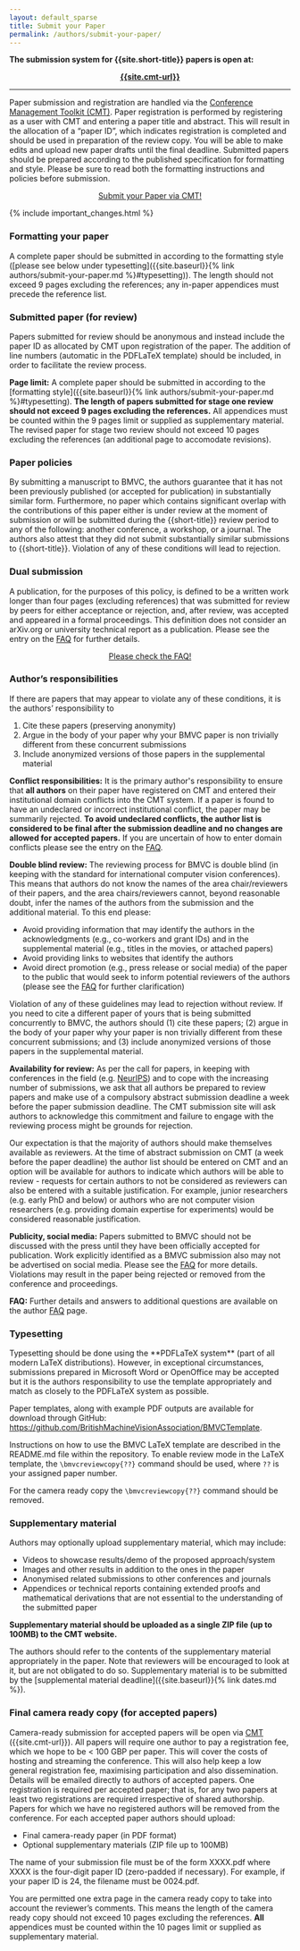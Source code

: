 ```yaml
---
layout: default_sparse
title: Submit your Paper
permalink: /authors/submit-your-paper/
---
```




<p><strong>The submission system for {{site.short-title}} papers is open at:</strong></p>
<p align="center"><strong><a href="{{site.cmt-url}}">{{site.cmt-url}}</a></strong></p>

<!-- <p>Please refer to the <a href="../../workshops/index.html">workshops page</a> for workshop paper submission instructions.</p> -->

<hr class="wp-block-separator" />

<p>Paper submission and registration are handled via the <a rel="noreferrer noopener" aria-label=" (opens in a new tab)" href="{{site.cmt-url}}" target="_blank">Conference Management Toolkit (CMT)</a>. Paper registration is performed by registering as a user with CMT and entering a paper title and abstract. This will result in the allocation of a “paper ID”, which indicates registration is completed and should be used in preparation of the review copy. You will be able to make edits and upload new paper drafts until the final deadline. Submitted papers should be prepared according to the published specification for formatting and style. Please be sure to read both the formatting instructions and policies before submission.</p>

<p style="text-align: center;"><a class="btn btn-primary" role="button" href="{{site.cmt-url}}">Submit your Paper via CMT!</a></p>

<div class="alert mt-3 alert-info" style="">

{% include important_changes.html %}

</div>

<h3>Formatting your paper</h3>

A complete paper should be submitted in according to the formatting style ([please see below under typesetting]({{site.baseurl}}{% link authors/submit-your-paper.md %}#typesetting)). The length should not exceed 9 pages excluding the references; any in-paper appendices must precede the reference list.

### Submitted paper (for review)

Papers submitted for review should be anonymous and instead include the paper ID as allocated by CMT upon registration of the paper. The addition of line numbers (automatic in the PDFLaTeX template) should be included, in order to facilitate the review process.

**Page limit:** A complete paper should be submitted in according to the [formatting style]({{site.baseurl}}{% link authors/submit-your-paper.md %}#typesetting). **The length of papers submitted for stage one review should not exceed 9 pages excluding the references.** All appendices must be counted within the 9 pages limit or supplied as supplementary material. The revised paper for stage two review should not exceed 10 pages excluding the references (an additional page to accomodate revisions).

### Paper policies

By submitting a manuscript to BMVC, the authors guarantee that it has not been previously published (or accepted for publication) in substantially similar form. Furthermore, no paper which contains significant overlap with the contributions of this paper either is under review at the moment of submission or will be submitted during the {{short-title}} review period to any of the following: another conference, a workshop, or a journal. The authors also attest that they did not submit substantially similar submissions to {{short-title}}. Violation of any of these conditions will lead to rejection.

<h3>Dual submission</h3>

<p>A publication, for the purposes of this policy, is defined to be a written work longer than four pages (excluding references) that was submitted for review by peers for either acceptance or rejection, and, after review, was accepted and appeared in a formal proceedings. This definition does not consider an arXiv.org or university technical report as a publication. Please see the entry on the <a title="FAQ" href="{{ site.baseurl }}{% link authors/faq.md %}">FAQ</a> for further details.</p>

<p style="text-align: center;"><a class="btn btn-primary" role="button" href="{{site.baseurl}}{% link authors/faq.md %}">Please check the FAQ!</a></p>

<h3>Author&#8217;s responsibilities</h3>

<p>If there are papers that may appear to violate any of these conditions, it is the authors’ responsibility to</p>

<ol>
<li>Cite these papers (preserving anonymity)</li>
<li>Argue in the body of your paper why your BMVC paper is non trivially different from these concurrent submissions</li>
<li>Include anonymized versions of those papers in the supplemental material</li>
</ol>

<p><strong>Conflict responsibilities:</strong> It is the primary author's responsibility to ensure that <strong>all authors</strong> on their paper have registered on CMT and entered their institutional domain conflicts into the CMT system. If a paper is found to have an undeclared or incorrect institutional conflict, the paper may be summarily rejected. <strong>To avoid undeclared conflicts, the author list is considered to be final after the submission deadline and no changes are allowed for accepted papers.</strong> If you are uncertain of how to enter domain conflicts please see the entry on the <a title="FAQ" href="{{ site.baseurl }}{% link authors/faq.md %}">FAQ</a>.
</p>



<!--<p><strong>Entering Domain Conflicts:</strong></p>-->




<p><strong>Double blind review:</strong> The reviewing process for BMVC is double blind (in keeping with the standard for international computer vision conferences). 
This means that authors do not know the names of the area chair/reviewers of their papers, and the area chairs/reviewers cannot, beyond reasonable doubt, infer the names of the authors from the submission and the additional material. To this end please:</p>
<ul>
<li>Avoid providing information that may identify the authors in the acknowledgments (e.g., co-workers and grant IDs) and in the supplemental material (e.g., titles in the movies, or attached papers)</li>
<li>Avoid providing links to websites that identify the authors</li>
<li>Avoid direct promotion (e.g., press release or social media) of the paper to the public that would seek to inform potential reviewers of the authors (please see the <a title="FAQ" href="{{ site.baseurl }}{% link authors/faq.md %}">FAQ</a> for further clarification)</li>
</ul>

<p>Violation of any of these guidelines may lead to rejection without review. If you need to cite a different paper of yours that is being submitted concurrently to BMVC, the authors should (1) cite these papers; (2) argue in the body of your paper why your paper is non trivially different from these concurrent submissions; and (3) include anonymized versions of those papers in the supplemental material. 
</p>

<p>
<strong>Availability for review:</strong> As per the call for papers, in keeping with conferences in the field (e.g. <a href="https://medium.com/@NeurIPSConf/getting-started-with-neurips-2020-e350f9b39c28">NeurIPS</a>) and to cope with the increasing number of submissions, we ask that all authors be prepared to review papers and make use of a compulsory abstract submission deadline a week before the paper submission deadline. The CMT submission site will ask authors to acknowledge this commitment and failure to engage with the reviewing process might be grounds for rejection.
</p>
<p>
Our expectation is that the majority of authors should make themselves available as reviewers. At the time of abstract submission on CMT (a week before the paper deadline) the author list should be entered on CMT and an option will be available for authors to indicate which authors will be able to review - requests for certain authors to not be considered as reviewers can also be entered with a suitable justification. For example, junior researchers (e.g. early PhD and below) or authors who are not computer vision researchers (e.g. providing domain expertise for experiments) would be considered reasonable justification.
</p>

<p>
<strong>Publicity, social media:</strong> Papers submitted to BMVC should not be discussed with the press until they have been officially accepted for publication. Work explicitly identified as a BMVC submission also may not be advertised on social media. Please see the <a title="FAQ" href="{{ site.baseurl }}{% link authors/faq.md %}">FAQ</a> for more details. Violations may result in the paper being rejected or removed from the conference and proceedings.
</p>



<p>
<strong>FAQ:</strong> Further details and answers to additional questions are available on the author <a title="FAQ" href="{{ site.baseurl }}{% link authors/faq.md %}">FAQ</a> page.
</p>

### Typesetting

<p>Typesetting should be done using the **PDFLaTeX system** (part of all modern LaTeX distributions). However, in exceptional circumstances, submissions prepared in Microsoft Word or OpenOffice may be accepted but it is the authors responsibility to use the template appropriately and match as closely to the PDFLaTeX system as possible. </p>

<p>Paper templates, along with example PDF outputs are available for download through GitHub: <a href="https://github.com/BritishMachineVisionAssociation/BMVCTemplate">https://github.com/BritishMachineVisionAssociation/BMVCTemplate</a>. </p>

<p>Instructions on how to use the BMVC LaTeX template are described in the README.md file within the repository. To enable review mode in the LaTeX template, the <code>\bmvcreviewcopy{??}</code> command should be used, where <code>??</code> is your assigned paper number.</p>

<p>For the camera ready copy the <code>\bmvcreviewcopy{??}</code> command should be removed.</p>

<p></p>

<h3>Supplementary material</h3>

<p>Authors may optionally upload supplementary material, which may include:</p>

<ul>
<li>Videos to showcase results/demo of the proposed approach/system</li>
<li>Images and other results in addition to the ones in the paper</li>
<li>Anonymised related submissions to other conferences and journals</li>
<li>Appendices or technical reports containing extended proofs and mathematical derivations that are not essential to the understanding of the submitted paper</li>
</ul>

<p><strong>Supplementary material should be uploaded as a single ZIP file (up to 100MB) to the CMT website.</strong></p>

The authors should refer to the contents of the supplementary material appropriately in the paper. Note that reviewers will be encouraged to look at it, but are not obligated to do so. Supplementary material is to be submitted by the [supplemental material deadline]({{site.baseurl}}{% link dates.md %}).






<h3>Final camera ready copy (for accepted papers)</h3>

<p>Camera-ready submission for accepted papers will be open via <a rel="noreferrer noopener" aria-label=" (opens in a new tab)" href="{{site.cmt-url}}" target="_blank">CMT</a> ({{site.cmt-url}}). All papers will require one author to pay a registration fee, which we hope to be < 100 GBP per paper. This will cover the costs of hosting and streaming the conference. This will also help keep a low general registration fee, maximising participation and also dissemination. Details will be emailed directly to authors of accepted papers.
One registration is required per accepted paper; that is, for any two papers at least two registrations are required irrespective of shared authorship. Papers for which we have no registered authors will be removed from the conference. For each accepted paper authors should upload:</p>

<ul>
<li>Final camera-ready paper (in PDF format)</li>
<li>Optional supplementary materials (ZIP file up to 100MB)</li>
</ul>

<p>The name of your submission file must be
of the form XXXX.pdf where XXXX is the four-digit paper ID (zero-padded
if necessary). For example, if your paper ID is 24, the filename must be
0024.pdf.</p>

<p>You are permitted one extra page in the camera ready copy to take into account the reviewer’s comments. This means the length of the camera ready copy should not exceed 10 pages excluding the references. <strong>All</strong> appendices must be counted within the 10 pages limit or supplied as supplementary material.</p>


